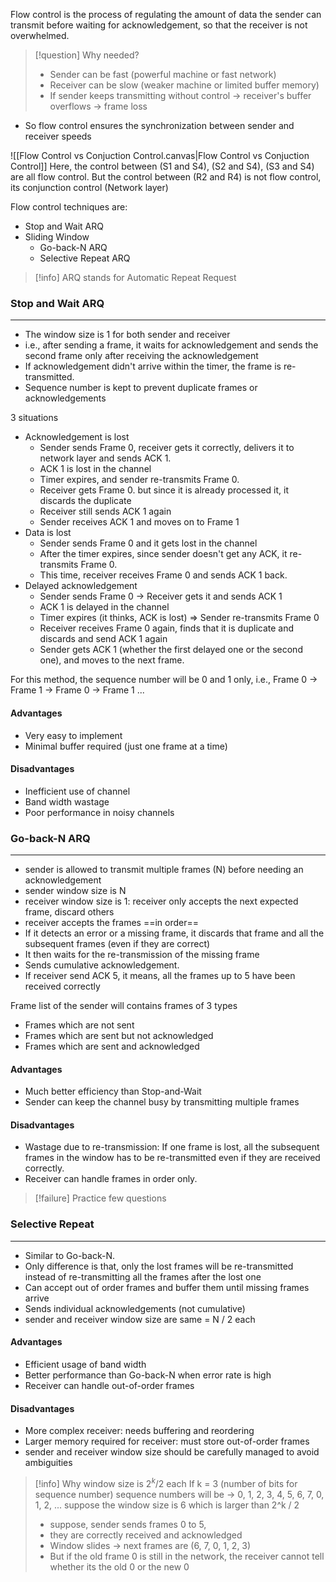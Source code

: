 Flow control is the process of regulating the amount of data the sender can transmit before waiting for acknowledgement, so that the receiver is not overwhelmed. 


> [!question] Why needed?
> - Sender can be fast (powerful machine or fast network)
> - Receiver can be slow (weaker machine or limited buffer memory)
> - If sender keeps transmitting without control -> receiver's buffer overflows -> frame loss

- So flow control ensures the synchronization between sender and receiver speeds

![[Flow Control vs Conjuction Control.canvas|Flow Control vs Conjuction Control]]
Here, the control between (S1 and S4), (S2 and S4), (S3 and S4) are all flow control. But the control between (R2 and R4) is not flow control, its conjunction control (Network layer)

Flow control techniques are:
- Stop and Wait ARQ
- Sliding Window
	- Go-back-N ARQ
	- Selective Repeat ARQ

>[!info] ARQ stands for Automatic Repeat Request

### Stop and Wait ARQ
---
- The window size is 1 for both sender and receiver
- i.e., after sending a frame, it waits for acknowledgement and sends the second frame only after receiving the acknowledgement
- If acknowledgement didn't arrive within the timer, the frame is re-transmitted.
- Sequence number is kept to prevent duplicate frames or acknowledgements

3 situations
- Acknowledgement is lost
	- Sender sends Frame 0, receiver gets it correctly, delivers it to network layer and sends ACK 1.
	- ACK 1 is lost in the channel
	- Timer expires, and sender re-transmits Frame 0.
	- Receiver gets Frame 0. but since it is already processed it, it discards the duplicate 
	- Receiver still sends ACK 1 again
	- Sender receives ACK 1 and moves on to Frame 1
- Data is lost
	- Sender sends Frame 0 and it gets lost in the channel
	- After the timer expires, since sender doesn't get any ACK, it re-transmits Frame 0.
	- This time, receiver receives Frame 0 and sends ACK 1 back.
- Delayed acknowledgement
	- Sender sends Frame 0 -> Receiver gets it and sends ACK 1
	- ACK 1 is delayed in the channel
	- Timer expires (it thinks, ACK is lost) => Sender re-transmits Frame 0
	- Receiver receives Frame 0 again, finds that it is duplicate and discards and send ACK 1 again
	- Sender gets ACK 1 (whether the first delayed one or the second one), and moves to the next frame.

For this method, the sequence number will be 0 and 1 only, i.e., Frame 0 -> Frame 1 -> Frame 0 -> Frame 1 ...

#### Advantages
- Very easy to implement
- Minimal buffer required (just one frame at a time)
#### Disadvantages
- Inefficient use of channel
- Band width wastage
- Poor performance in noisy channels

### Go-back-N ARQ
---
- sender is allowed to transmit multiple frames (N) before needing an acknowledgement
- sender window size is N
- receiver window size is 1: receiver only accepts the next expected frame, discard others
- receiver accepts the frames ==in order== 
- If it detects an error or a missing frame, it discards that frame and all the subsequent frames (even if they are correct)
- It then waits for the re-transmission of the missing frame
- Sends cumulative acknowledgement.
- If receiver send ACK 5, it means, all the frames up to 5 have been received correctly

Frame list of the sender will contains frames of 3 types
- Frames which are not sent
- Frames which are sent but not acknowledged
- Frames which are sent and acknowledged

#### Advantages
- Much better efficiency than Stop-and-Wait
- Sender can keep the channel busy by transmitting multiple frames
#### Disadvantages
- Wastage due to re-transmission: If one frame is lost, all the subsequent frames in the window has to be re-transmitted even if they are received correctly.
- Receiver can handle frames in order only.

>[!failure] Practice few questions

### Selective Repeat
---
- Similar to Go-back-N.
- Only difference is that, only the lost frames will be re-transmitted instead of re-transmitting all the frames after the lost one
- Can accept out of order frames and buffer them until missing frames arrive
- Sends individual acknowledgements (not cumulative)
- sender and receiver window size are same = N / 2 each
#### Advantages
- Efficient usage of band width
- Better performance than Go-back-N when error rate is high
- Receiver can handle out-of-order frames
#### Disadvantages
- More complex receiver: needs buffering and reordering
- Larger memory required for receiver: must store out-of-order frames
- sender and receiver window size should be carefully managed to avoid ambiguities

>[!info] Why window size is $2^k / 2$ each
>If k = 3 (number of bits for sequence number)
>sequence numbers will be -> 0, 1, 2, 3, 4, 5, 6, 7, 0, 1, 2, ...
>suppose the window size is 6 which is larger than 2^k / 2
>
>- suppose, sender sends frames 0 to 5,
>- they are correctly received and acknowledged
>- Window slides -> next frames are (6, 7, 0, 1, 2, 3)
>- But if the old frame 0 is still in the network, the receiver cannot tell whether its the old 0 or the new 0


